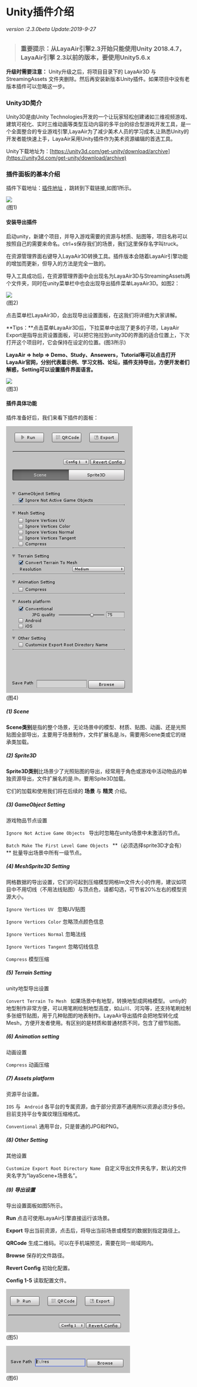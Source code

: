 # Unity插件介绍

###### *version :2.3.0beta   Update:2019-9-27*

> ### 重要提示：从LayaAir引擎2.3开始只能使用Unity 2018.4.7，LayaAir引擎 2.3以前的版本，要使用Unity5.6.x

**升级时需要注意：** Unity升级之后，将项目目录下的 LayaAir3D 与 StreamingAssets 文件夹删除。然后再安装新版本Unity插件。如果项目中没有老版本插件可以忽略这一步。

### Unity3D简介

Unity3D是由Unity Technologies开发的一个让玩家轻松创建诸如三维视频游戏、建筑可视化、实时三维动画等类型互动内容的多平台的综合型游戏开发工具，是一个全面整合的专业游戏引擎,LayaAir为了减少美术人员的学习成本,让熟悉Unity的开发者能快速上手，LayaAir采用Unity插件作为美术资源编辑的首选工具。

Unity下载地址为：[https://unity3d.com/get-unity/download/archive](https://unity3d.com/get-unity/download/archive)

### 插件面板的基本介绍

插件下载地址：[插件地址](https://ldc2.layabox.com/layadownload/?type=layaairide-LayaAir%20IDE%202.0.0) ，跳转到下载链接,如图1所示。

![](img/1.png)<br>(图1)

#### 	安装导出插件

​	启动unity，新建个项目，并导入游戏需要的资源与材质、贴图等，项目名称可以按照自己的需要来命名。ctrl+s保存我们的场景，我们这里保存名字叫truck。

​	在资源管理界面右键导入LayaAir3D转换工具。插件版本会随着LayaAir引擎功能的增加而更新，但导入的方法是完全一致的。

​	导入工具成功后，在资源管理界面中会出现名为LayaAir3D与StreamingAssets两个文件夹，同时在unity菜单栏中也会出现导出插件菜单LayaAir3D。如图2：

![](img/2.gif)<br>(图2)

点击菜单栏LayaAir3D，会出现导出设置面板，在这我们将详细为大家讲解。

**Tips：**点击菜单LayaAir3D后，下拉菜单中出现了更多的子项，LayaAir Export是指导出资设置面板，可以把它拖拉到unity3D的界面的适合位置上，下次打开这个项目时，它会保持在设定的位置。(图3所示)

**LayaAir => help => Demo、Study、Ansewers，Tutorial等可以点击打开LayaAir官网，分别代表着示例、学习文档、论坛，插件支持导出，方便开发者们解惑，Setting可以设置插件界面语言。**	

![](img/3.gif)<br>(图3)

#### 插件具体功能

插件准备好后，我们来看下插件的面板：

![](img/4.png)<br>(图4)

##### (1) Scene

​	**Scene类别**是指的整个场景，无论场景中的模型、材质、贴图、动画、还是光照贴图全部导出，主要用于场景制作，文件扩展名是.ls，需要用Scene类或它的继承类加载。

##### (2) Sprite3D

​	**Sprite3D类别**比场景少了光照贴图的导出，经常用于角色或游戏中活动物品的单独资源导出，文件扩展名的是.lh，要用Spite3D加载。

它们的加载和使用我们将在后续的 **场景** 与 **精灵** 介绍。

##### (3) GameObject Setting

游戏物品节点设置

`Ignore Not Active Game Objects `
导出时忽略在unity场景中未激活的节点。

`Batch Make The First Level Game Objects ` **（必须选择sprite3D才会有） **
批量导出场景中所有一级节点。

##### (4) MeshSprite3D Setting

网格数据的导出设置，它们的可起到压缩模型网格lm文件大小的作用，建议如项目中不用切线（不用法线贴图）与顶点色，请都勾选，可节省20%左右的模型资源大小。

`Ignore Vertices UV `                忽略UV贴图

`Ignore Vertices Color`           忽略顶点颜色信息

`Ignore Vertices Normal`         忽略法线

`Ignore Vertices Tangent`        忽略切线信息

`Compress`                                模型压缩

##### (5) Terrain Setting

unity地型导出设置

`Convert Terrain To Mesh `
如果场景中有地型，转换地型成网格模型。
untiy的地型制作非常方便，可以用笔刷绘制地型高度，如山川、河沟等，还支持笔刷绘制多张细节贴图，用于几种贴图的地表制作。LayaAir导出插件会把地型转化成Mesh，方便开发者使用。有区别的是材质和普通材质不同，包含了细节贴图。

##### (6) Animation setting

动画设置

`Compress`    动画压缩

##### (7) Assets platform

资源平台设置。

`IOS` 与 ` Android`	各平台的专属资源，由于部分资源不通用所以资源必须分多份。目前支持平台专属纹理压缩格式。

`Conventional`    通用平台，只是普通的JPG和PNG。

##### (8) Other Setting

其他设置

`Customize Export Root Directory Name `
自定义导出文件夹名字，默认的文件夹名字为“layaScene+场景名”。

##### (9) 导出设置

导出设置面板如图5所示。

**Run**       点击可使用LayaAir引擎直接运行该场景。

**Export**  导出当前资源，点击后，将导出当前场景或模型的数据到指定路径上。

**QRCode**  生成二维码。可以在手机端预览，需要在同一局域网内。

**Browse**    保存的文件路径。

**Revert  Config**   初始化配置。

**Config 1-5**  读取配置文件。

![](img/5.png)<br>(图5)

![](img/6.png)<br>(图6)